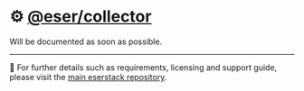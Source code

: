 # ⚙️ [@eser/collector](./)

Will be documented as soon as possible.

---

🔗 For further details such as requirements, licensing and support guide, please
visit the [main eserstack repository](https://github.com/eser/stack).
